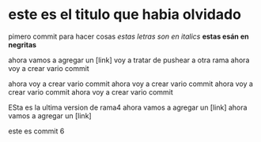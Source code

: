 # este es el titulo que habia olvidado
pimero commit para hacer cosas
_estas letras son en italics_
**estas esán en negritas**

ahora vamos a agregar un [link]
voy a tratar de pushear a otra rama
ahora voy a crear vario commit

ahora voy a crear vario commit
ahora voy a crear vario commit
ahora voy a crear vario commit
ahora voy a crear vario commit

ESta es la ultima version de rama4
ahora vamos a agregar un [link]
ahora vamos a agregar un [link]

este es commit 6